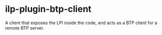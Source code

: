 # ilp-plugin-btp-client
A client that exposes the LPI inside the code, and acts as a BTP client for a remote BTP server.
